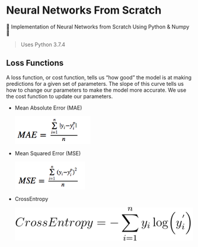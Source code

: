 # Neural Networks From Scratch

🌟 Implementation of Neural Networks from Scratch Using Python &amp; Numpy 🌟

> Uses Python 3.7.4

## Loss Functions

A loss function, or cost function, tells us “how good” the model is at making predictions for a given set of parameters. The slope of this curve tells us how to change our parameters to make the model more accurate. We use the cost function to update our parameters.

- Mean Absolute Error (MAE)

  <img src="images/mae.png" height=75>

- Mean Squared Error (MSE)

  <img src="images/mse.png" height=75 />

- CrossEntropy

  <img src="images/cross_entropy.svg" />
